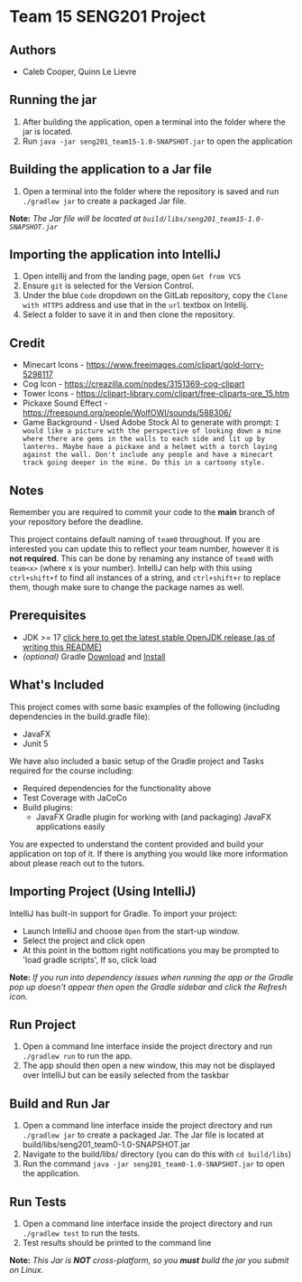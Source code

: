 # Team 15 SENG201 Project
## Authors
- Caleb Cooper, Quinn Le Lievre

## Running the jar
1. After building the application, open a terminal into the folder where the jar is located.
2. Run `java -jar seng201_team15-1.0-SNAPSHOT.jar` to open the application

## Building the application to a Jar file
1. Open a terminal into the folder where the repository is saved and run `./gradlew jar` to create a packaged Jar file.

**Note:** *The Jar file will be located at `build/libs/seng201_team15-1.0-SNAPSHOT.jar`*

## Importing the application into IntelliJ
1. Open intellij and from the landing page, open `Get from VCS`
2. Ensure `git` is selected for the Version Control. 
3. Under the blue `Code` dropdown on the GitLab repository, copy the `Clone with HTTPS` address and use that in the `url` textbox on Intellij. 
4. Select a folder to save it in and then clone the repository.

## Credit
- Minecart Icons - https://www.freeimages.com/clipart/gold-lorry-5298117
- Cog Icon - https://creazilla.com/nodes/3151369-cog-clipart
- Tower Icons - https://clipart-library.com/clipart/free-cliparts-ore_15.htm
- Pickaxe Sound Effect - https://freesound.org/people/WolfOWI/sounds/588306/
- Game Background - Used Adobe Stock AI to generate with prompt: `I would like a picture with the perspective of looking down a mine where there are gems in the walls to each side and lit up by lanterns. Maybe have a pickaxe and a helmet with a torch laying against the wall. Don't include any people and have a minecart track going deeper in the mine. Do this in a cartoony style.`



## Notes
Remember you are required to commit your code to the **main** branch of your repository before the deadline.

This project contains default naming of `team0` throughout.
If you are interested you can update this to reflect your team number, however it is **not required**.
This can be done by renaming any instance of `team0` with `team<x>` (where x is your number).
IntelliJ can help with this using `ctrl+shift+f` to find all instances of a string, and `ctrl+shift+r` to replace them, though make sure to change the package names as well.



## Prerequisites
- JDK >= 17 [click here to get the latest stable OpenJDK release (as of writing this README)](https://jdk.java.net/18/)
- *(optional)* Gradle [Download](https://gradle.org/releases/) and [Install](https://gradle.org/install/)


## What's Included
This project comes with some basic examples of the following (including dependencies in the build.gradle file):
- JavaFX
- Junit 5

We have also included a basic setup of the Gradle project and Tasks required for the course including:
- Required dependencies for the functionality above
- Test Coverage with JaCoCo
- Build plugins:
    - JavaFX Gradle plugin for working with (and packaging) JavaFX applications easily

You are expected to understand the content provided and build your application on top of it. If there is anything you
would like more information about please reach out to the tutors.

## Importing Project (Using IntelliJ)
IntelliJ has built-in support for Gradle. To import your project:

- Launch IntelliJ and choose `Open` from the start-up window.
- Select the project and click open
- At this point in the bottom right notifications you may be prompted to 'load gradle scripts', If so, click load

**Note:** *If you run into dependency issues when running the app or the Gradle pop up doesn't appear then open the Gradle sidebar and click the Refresh icon.*

## Run Project 
1. Open a command line interface inside the project directory and run `./gradlew run` to run the app.
2. The app should then open a new window, this may not be displayed over IntelliJ but can be easily selected from the taskbar

## Build and Run Jar
1. Open a command line interface inside the project directory and run `./gradlew jar` to create a packaged Jar. The Jar file is located at build/libs/seng201_team0-1.0-SNAPSHOT.jar
2. Navigate to the build/libs/ directory (you can do this with `cd build/libs`)
3. Run the command `java -jar seng201_team0-1.0-SNAPSHOT.jar` to open the application.

## Run Tests
1. Open a command line interface inside the project directory and run `./gradlew test` to run the tests.
2. Test results should be printed to the command line

**Note:** *This Jar is **NOT** cross-platform, so you **must** build the jar you submit on Linux.* 
